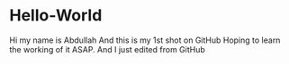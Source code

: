 # Hello-World
Hi my name is Abdullah
And this is my 1st shot on GitHub
Hoping to learn the working of it ASAP.
And I just edited from GitHub
